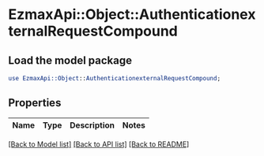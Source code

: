 # EzmaxApi::Object::AuthenticationexternalRequestCompound

## Load the model package
```perl
use EzmaxApi::Object::AuthenticationexternalRequestCompound;
```

## Properties
Name | Type | Description | Notes
------------ | ------------- | ------------- | -------------

[[Back to Model list]](../README.md#documentation-for-models) [[Back to API list]](../README.md#documentation-for-api-endpoints) [[Back to README]](../README.md)


